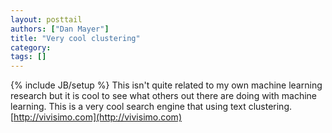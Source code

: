 ```yaml
---
layout: posttail
authors: ["Dan Mayer"]
title: "Very cool clustering"
category:
tags: []
---
```

{% include JB/setup %}
This isn't quite related to my own machine learning research but it is cool to see what others out there are doing with machine learning. This is a very cool search engine that using text clustering.    [http://vivisimo.com](http://vivisimo.com)